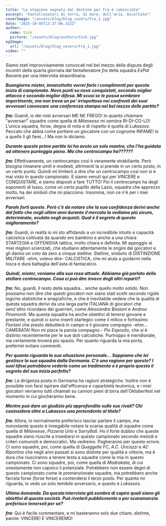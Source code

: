```yaml
---
title: "La stagione segnata dal destino per fra è cominciata"
excerpt: "Fantallenatori di terra, di mare, dell'aria. Ascoltate!"
coverImage: "/assets/blog/blog_covers/Fra_1.jpg"
date: "2025-10-05T13:37:06.322Z"
author:
  name: Sick
  picture: "/assets/blog/authors/Sick.jpg"
ogImage:
  url: "/assets/blog/blog_covers/Fra_1.jpg"
video: ""
---
```


Siamo stati improvvisamente convocati nel bel mezzo della disputa degli incontri della quarta giornata dal fantallenatore *fra* della squadra *ExPat Bavaria* per una intervista straordinaria.

***Buongiorno mister, innanzitutto vorrei farle i complimenti per questo inizio di campionato. Nove punti su nove conquistati, secondo miglior attacco e seconda miglior difesa. Mi scusi se le possa sembrare impertinente, ma non trova un po' irrispettoso nei confronti dei suoi avversari  convocare una conferenza stampa nel bel mezzo delle partite?***

***fra:*** Guardi, io dei miei avversari ME NE FREGO! In quanto chiamare "avversari" squadre come quella di *Milaneese* mi sembra RI-DI-CO-LO! L'unica squadra, forse, degna di nota e di rispetto è quella di *Lukasses*. Peccato che abbia come portiere un giocatore con un cognome INFAME! Io a quello lì gli farei...! Ma non lo diciamo.

***Durante queste prime partite lei ha avuto un solo mantra, che l'ha guidata ad ottenere punteggio pieno. Ma che centrocampo ha??????***

***fra:*** Effettivamente, un centrocampo così è veramente strabiliante. Però bisogna rimanere umili e modesti, altrimenti la si prende in un certo posto, in un certo punto. Quindi mi limiterò a dire che un centrocampo così non si è mai visto in questo campionato. E siamo venuti qui per VINCERE e CONQUISTARE, e siamo disposti a fare TUTTO! Poi il centrocampo ha degli esponenti di lusso, come un certo pupillo della Lazio, squadra che apprezzo molto, ha dei simboli che mi piacciono. Insomma, non ce n'è per i miei avversari.

***Parole forti queste. Però c'è da notare che la sua confidenza derivi anche dal fatto che negli ultimi anni durante il mercato la vediamo più sicuro, determinato, oculato negli acquisti. Qual è il segreto di questo miglioramento?***

***fra:*** Guardi, in realtà io mi sto affidando a un incredibile intuito e capacità calcistica coltivata da quando ero bambino e anche a una chiara STARTEGIA e OFFENSIVA tattica, molto chiara e definita. Mi appoggio ai miei migliori scienziati, che studiano attentamente le origini dei giocatori e gli danno un voto da zero a cinque stelline. Stelline, simbolo di DISTINZIONE MILITARE -ehm, volevo dire- CALCISTICA, che mi aiuta a guidarmi nella losca e dura battaglia dell'asta di fantacalcio.

***Quindi, mister, veniamo alla sua rosa attuale. Abbiamo già parlato dello stellare centrocampo. Cosa ci può dire invece degli altri reparti?***

***fra:*** No, guardi, il resto della squadra... anche quello molto solido. Non possiamo non dire che questi giocatori non siano stati scelti secondo rigide logiche statistiche e anagrafiche, e che è inevitabile vedere che la qualità di questa squadra derivi da una larga parte ITALIANA di giocatori che senz'altro ricordano dei guerrieri, come *Alessandro Bastoni* e *Andrea Pinamonti*. Ma questa squadra ha anche obiettivi di tenersi giovane e prestante, e quindi ci sono inserti startegici come il mitico e fortissimo *Floriani* che presto debutterà in campo e il giovane compagno -ehm... CAMERATA! Non mi piace la parola compagno.- *Pio Esposito*, che si è distinto recentemente per le sue doti calcistiche. Purtroppo è meridionale, ma certamente troverà più spazio. Per quanto riguarda la mia porta, preferirei evitare commenti.

***Per quanto riguarda la sua situazione personale... Sappiamo che lei gestisce la sua squadra dalla Germania. C'è una ragione per questo? I suoi tifosi potrebbero vederlo come un tradimento o è proprio questo il segreto del suo inizio perfetto?***

***fra:*** La dirigenza posta in Germania ha ragioni strategiche. Inoltre non è possibile non farsi ispirare dall'efficenza e caparbietà teutonica, e i miei giocatori verranno tutti chiamati su camion pieni di birra dell'Oktoberfest nel momento in cui giocheranno bene.

***Mentre può dare un giudizio più approfondito sulle sue rivali? Chi cosìnsidera oltre a *Lukasses* una pretendente al titolo?***

***fra:*** Allora, io normalmente preferisco lasciar parlare il campo, ma nonostante questo è innegabile notare la scarsa qualità di squadre come quella di *Milaneese*, *Pizzeria Urlo* e *SarryBall*. Ho il forte dubbio che queste squadre siano riuscite a insediarsi in questo campionato secondo metodi e criteri comunisti e democratici. Ma vedremo. Pagheranno per questo errore. Ci sono squadre, poi, come quella di *Quaggelle FC*, *A.C. Uricazzi* e *AC Riportino* che negli anni passati si sono distinte per qualità e vittorie, ma è dura che riusciranno a tenere testa a squadre come la mia in questo campionato. Ci sono squadre, poi, come quella di *Madrakata*, di cui onestamente non capsico il potenziale. Potrebbero non essere degni di questo campionato come le premenzionate squadre, ma potrebbero anche farcela forse (forse forse) a contendersi il terzo posto. Per quanto mi riguarda, io vedo un solo temibile avversario, e questo è *Lukasses*.

***Ultima domanda. Da questa intervista già sembra di capire quali siano gli obiettivi di questa società. Può rivelarli pubblicmente o per scaramanzia preferisce tenerseli per sé?***

***fra:*** Qui è facile commentare, e mi basteranno solo due chiare, distinte, parole: VINCERE! E VINCEREMO!
